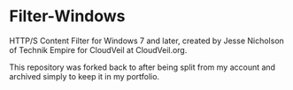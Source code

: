 # Filter-Windows
HTTP/S Content Filter for Windows 7 and later, created by Jesse Nicholson of Technik Empire for CloudVeil at CloudVeil.org.

This repository was forked back to after being split from my account and archived simply to keep it in my portfolio.
